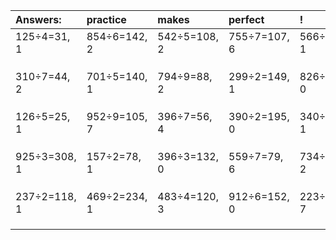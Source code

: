 | Answers: | practice | makes | perfect | ! |
| :--- | :--- | :--- | :--- | :--- |
| 125÷4=31, 1 | 854÷6=142, 2 | 542÷5=108, 2 | 755÷7=107, 6 | 566÷5=113, 1 | 
|   |   |   |   |   | 
|   |   |   |   |   | 
|   |   |   |   |   | 
| 310÷7=44, 2 | 701÷5=140, 1 | 794÷9=88, 2 | 299÷2=149, 1 | 826÷2=413, 0 | 
|   |   |   |   |   | 
|   |   |   |   |   | 
|   |   |   |   |   | 
| 126÷5=25, 1 | 952÷9=105, 7 | 396÷7=56, 4 | 390÷2=195, 0 | 340÷3=113, 1 | 
|   |   |   |   |   | 
|   |   |   |   |   | 
|   |   |   |   |   | 
| 925÷3=308, 1 | 157÷2=78, 1 | 396÷3=132, 0 | 559÷7=79, 6 | 734÷6=122, 2 | 
|   |   |   |   |   | 
|   |   |   |   |   | 
|   |   |   |   |   | 
| 237÷2=118, 1 | 469÷2=234, 1 | 483÷4=120, 3 | 912÷6=152, 0 | 223÷9=24, 7 | 
|   |   |   |   |   | 
|   |   |   |   |   | 
|   |   |   |   |   | 
